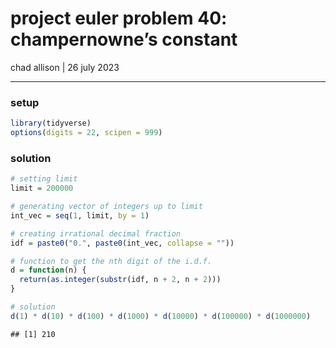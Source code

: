 project euler problem 40: champernowne’s constant
================
chad allison \| 26 july 2023

------------------------------------------------------------------------

### setup

``` r
library(tidyverse)
options(digits = 22, scipen = 999)
```

### solution

``` r
# setting limit
limit = 200000

# generating vector of integers up to limit
int_vec = seq(1, limit, by = 1)

# creating irrational decimal fraction
idf = paste0("0.", paste0(int_vec, collapse = ""))

# function to get the nth digit of the i.d.f.
d = function(n) {
  return(as.integer(substr(idf, n + 2, n + 2)))
}

# solution
d(1) * d(10) * d(100) * d(1000) * d(10000) * d(100000) * d(1000000)
```

    ## [1] 210
